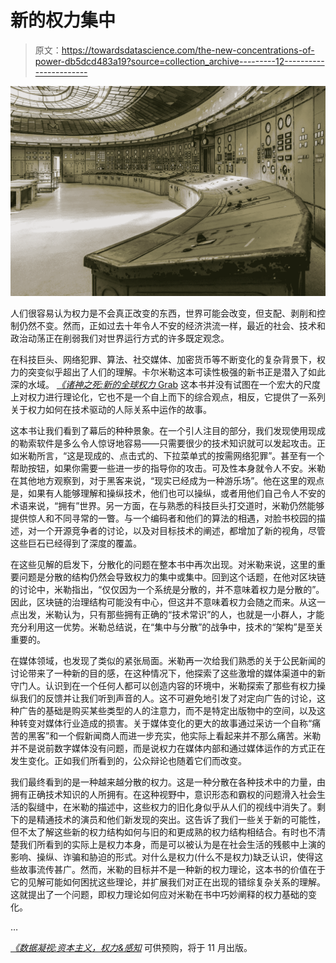 # 新的权力集中

> 原文：<https://towardsdatascience.com/the-new-concentrations-of-power-db5dcd483a19?source=collection_archive---------12----------------------->

![](img/a4d87838270ff3ae7d8b7b044140d886.png)

人们很容易认为权力是不会真正改变的东西，世界可能会改变，但支配、剥削和控制仍然不变。然而，正如过去十年令人不安的经济洪流一样，最近的社会、技术和政治动荡正在削弱我们对世界运行方式的许多既定观念。

在科技巨头、网络犯罪、算法、社交媒体、加密货币等不断变化的复杂背景下，权力的突变似乎超出了人们的理解。卡尔米勒这本可读性极强的新书正是潜入了如此深的水域。 [*《诸神之死:新的全球权力* Grab](https://www.penguin.co.uk/books/1114124/the-death-of-the-gods/) 这本书并没有试图在一个宏大的尺度上对权力进行理论化，它也不是一个自上而下的综合观点，相反，它提供了一系列关于权力如何在技术驱动的人际关系中运作的故事。

这本书让我们看到了幕后的种种景象。在一个引人注目的部分，我们发现使用现成的勒索软件是多么令人惊讶地容易——只需要很少的技术知识就可以发起攻击。正如米勒所言，“这是现成的、点击式的、下拉菜单式的按需网络犯罪”。甚至有一个帮助按钮，如果你需要一些进一步的指导你的攻击。可及性本身就令人不安。米勒在其他地方观察到，对于黑客来说，“现实已经成为一种游乐场”。他在这里的观点是，如果有人能够理解和操纵技术，他们也可以操纵，或者用他们自己令人不安的术语来说，“拥有”世界。另一方面，在与熟悉的科技巨头打交道时，米勒仍然能够提供惊人和不同寻常的一瞥。与一个编码者和他们的算法的相遇，对脸书校园的描述，对一个开源竞争者的讨论，以及对目标技术的阐述，都增加了新的视角，尽管这些巨石已经得到了深度的覆盖。

在这些见解的启发下，分散化的问题在整本书中再次出现。对米勒来说，这里的重要问题是分散的结构仍然会导致权力的集中或集中。回到这个话题，在他对区块链的讨论中，米勒指出，“仅仅因为一个系统是分散的，并不意味着权力是分散的”。因此，区块链的治理结构可能没有中心，但这并不意味着权力会随之而来。从这一点出发，米勒认为，只有那些拥有正确的“技术常识”的人，也就是一小群人，才能充分利用这一优势。米勒总结说，在“集中与分散”的战争中，技术的“架构”是至关重要的。

在媒体领域，也发现了类似的紧张局面。米勒再一次给我们熟悉的关于公民新闻的讨论带来了一种新的目的感，在这种情况下，他探索了这些激增的媒体渠道中的新守门人。认识到在一个任何人都可以创造内容的环境中，米勒探索了那些有权力操纵我们的反馈并让我们听到声音的人。这不可避免地引发了对定向广告的讨论，这种广告的基础是购买某些类型的人的注意力，而不是特定出版物中的空间，以及这种转变对媒体行业造成的损害。关于媒体变化的更大的故事通过采访一个自称“痛苦的黑客”和一个假新闻商人而进一步充实，他实际上看起来并不那么痛苦。米勒并不是说前数字媒体没有问题，而是说权力在媒体内部和通过媒体运作的方式正在发生变化。正如我们所看到的，公众辩论也随着它们而改变。

我们最终看到的是一种越来越分散的权力。这是一种分散在各种技术中的力量，由拥有正确技术知识的人所拥有。在这种视野中，意识形态和霸权的问题滑入社会生活的裂缝中，在米勒的描述中，这些权力的旧化身似乎从人们的视线中消失了。剩下的是精通技术的演员和他们新发现的突出。这告诉了我们一些关于新的可能性，但不太了解这些新的权力结构如何与旧的和更成熟的权力结构相结合。有时也不清楚我们所看到的实际上是权力本身，而是可以被认为是在社会生活的残骸中上演的影响、操纵、诈骗和胁迫的形式。对什么是权力(什么不是权力)缺乏认识，使得这些故事流传甚广。然而，米勒的目标并不是一种新的权力理论，这本书的价值在于它的见解可能如何困扰这些理论，并扩展我们对正在出现的错综复杂关系的理解。这就提出了一个问题，即权力理论如何应对米勒在书中巧妙阐释的权力基础的变化。

…

[*《数据凝视:资本主义，权力&感知*](https://www.amazon.co.uk/gp/aw/d/1526436922/) 可供预购，将于 11 月出版。